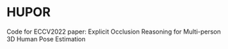 # HUPOR
Code for ECCV2022 paper: Explicit Occlusion Reasoning for Multi-person 3D Human Pose Estimation
